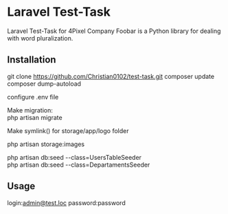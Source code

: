 # Laravel Test-Task
 Laravel Test-Task for 4Pixel Company
Foobar is a Python library for dealing with word pluralization.

## Installation

git clone https://github.com/Christian0102/test-task.git
composer update</br>
composer dump-autoload</br>

configure .env file
 
Make migration:</br>
php artisan migrate

Make symlink() for storage/app/logo folder</br>

php artisan storage:images

php artisan db:seed --class=UsersTableSeeder </br>
php artisan db:seed --class=DepartamentsSeeder </br>


## Usage
login:admin@test.loc
password:password
